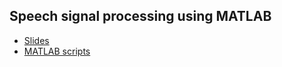 Speech signal processing using MATLAB
-------------------------------------

- [Slides](slides.pdf)
- [MATLAB scripts](matlab)

